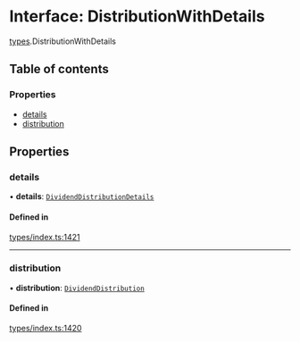 # Interface: DistributionWithDetails

[types](../wiki/types).DistributionWithDetails

## Table of contents

### Properties

- [details](../wiki/types.DistributionWithDetails#details)
- [distribution](../wiki/types.DistributionWithDetails#distribution)

## Properties

### details

• **details**: [`DividendDistributionDetails`](../wiki/api.entities.DividendDistribution.types.DividendDistributionDetails)

#### Defined in

[types/index.ts:1421](https://github.com/PolymeshAssociation/polymesh-sdk/blob/91c2d2d8/src/types/index.ts#L1421)

___

### distribution

• **distribution**: [`DividendDistribution`](../wiki/api.entities.DividendDistribution.DividendDistribution)

#### Defined in

[types/index.ts:1420](https://github.com/PolymeshAssociation/polymesh-sdk/blob/91c2d2d8/src/types/index.ts#L1420)
